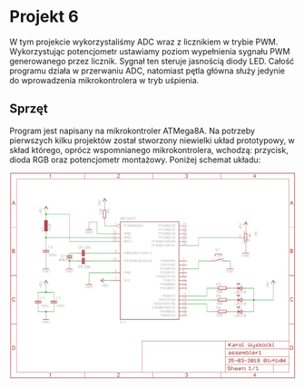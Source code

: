 # Projekt 6
W tym projekcie wykorzystaliśmy ADC wraz z licznikiem w trybie PWM. Wykorzystując potencjometr ustawiamy poziom wypełnienia sygnału PWM generowanego przez licznik. Sygnał ten steruje jasnością diody LED. Całość programu działa w przerwaniu ADC, natomiast pętla główna służy jedynie do wprowadzenia mikrokontrolera w tryb uśpienia.
## Sprzęt
Program jest napisany na mikrokontroler ATMega8A. Na potrzeby pierwszych kilku projektów został stworzony niewielki układ prototypowy, w skład którego, oprócz wspomnianego mikrokontrolera, wchodzą: przycisk, dioda RGB oraz potencjometr montażowy. Poniżej schemat układu:

![Schemat układu testowego](../schematy/schemat1.png)